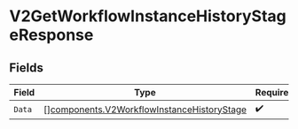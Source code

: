# V2GetWorkflowInstanceHistoryStageResponse


## Fields

| Field                                                                                                    | Type                                                                                                     | Required                                                                                                 | Description                                                                                              |
| -------------------------------------------------------------------------------------------------------- | -------------------------------------------------------------------------------------------------------- | -------------------------------------------------------------------------------------------------------- | -------------------------------------------------------------------------------------------------------- |
| `Data`                                                                                                   | [][components.V2WorkflowInstanceHistoryStage](../../models/components/v2workflowinstancehistorystage.md) | :heavy_check_mark:                                                                                       | N/A                                                                                                      |